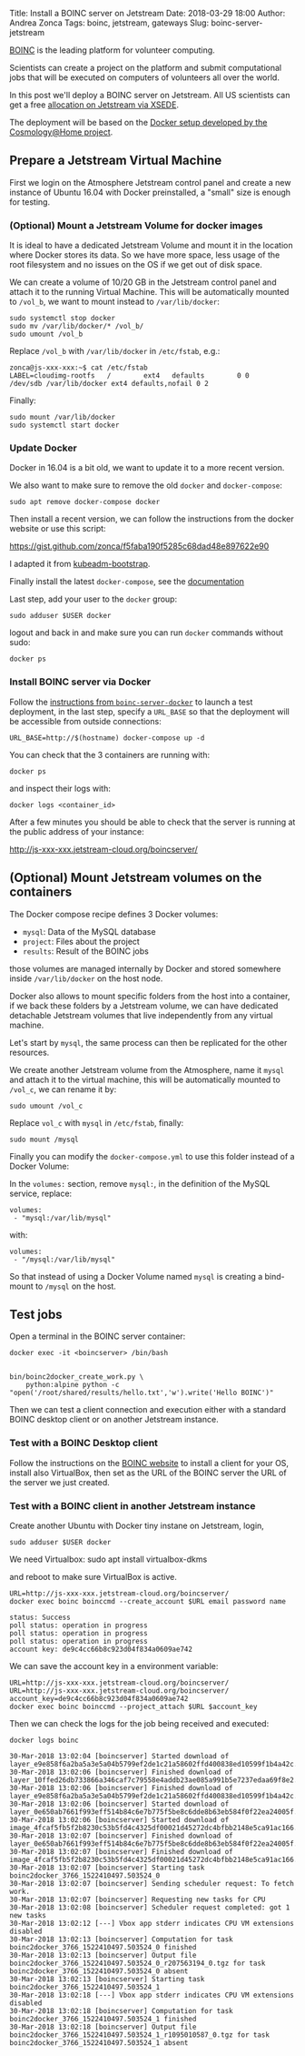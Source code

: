 Title: Install a BOINC server on Jetstream
Date: 2018-03-29 18:00
Author: Andrea Zonca
Tags: boinc, jetstream, gateways
Slug: boinc-server-jetstream

[BOINC](https://boinc.berkeley.edu/) is the leading platform for volunteer computing.

Scientists can create a project on the platform and submit computational jobs that will
be executed on computers of volunteers all over the world.

In this post we'll deploy a BOINC server on Jetstream. All US scientists can get a free
[allocation on Jetstream via XSEDE](https://jetstream-cloud.org/allocations.php).

The deployment will be based on the [Docker setup developed by the Cosmology@Home project](https://github.com/marius311/boinc-server-docker).

## Prepare a Jetstream Virtual Machine

First we login on the Atmosphere Jetstream control panel and create a new instance
of Ubuntu 16.04 with Docker preinstalled, a "small" size is enough for testing.

### (Optional) Mount a Jetstream Volume for docker images

It is ideal to have a dedicated Jetstream Volume and mount it in the location where
Docker stores its data. So we have more space, less usage of the root filesystem
and no issues on the OS if we get out of disk space.

We can create a volume of 10/20 GB in the Jetstream control panel and attach it to
the running Virtual Machine. This will be automatically mounted to `/vol_b`, we
want to mount instead to `/var/lib/docker`:

    sudo systemctl stop docker
    sudo mv /var/lib/docker/* /vol_b/
    sudo umount /vol_b

Replace `/vol_b` with `/var/lib/docker` in `/etc/fstab`, e.g.:

```
zonca@js-xxx-xxx:~$ cat /etc/fstab
LABEL=cloudimg-rootfs   /        ext4   defaults        0 0
/dev/sdb /var/lib/docker ext4 defaults,nofail 0 2
```

Finally:

    sudo mount /var/lib/docker
    sudo systemctl start docker

### Update Docker

Docker in 16.04 is a bit old, we want to update it to a more recent version.

We also want to make sure to remove the old `docker` and `docker-compose`:

    sudo apt remove docker-compose docker

Then install a recent version,
we can follow the instructions from the docker website or use this script:

<https://gist.github.com/zonca/f5faba190f5285c68dad48e897622e90>

I adapted it from [kubeadm-bootstrap](https://github.com/data-8/kubeadm-bootstrap/blob/master/install-kubeadm.bash).

Finally install the latest `docker-compose`, see the [documentation](https://docs.docker.com/compose/install/#install-compose)

Last step, add your user to the `docker` group:

    sudo adduser $USER docker

logout and back in and make sure you can run `docker` commands without sudo:

    docker ps

### Install BOINC server via Docker

Follow the [instructions from `boinc-server-docker`](https://github.com/marius311/boinc-server-docker)
to launch a test deployment, in the last step, specify a `URL_BASE` so that
the deployment will be accessible from outside connections:

    URL_BASE=http://$(hostname) docker-compose up -d

You can check that the 3 containers are running with:

    docker ps

and inspect their logs with:

    docker logs <container_id>

After a few minutes you should be able to check that the server is running at the
public address of your instance:

<http://js-xxx-xxx.jetstream-cloud.org/boincserver/>

## (Optional) Mount Jetstream volumes on the containers

The Docker compose recipe defines 3 Docker volumes:

* `mysql`: Data of the MySQL database
* `project`: Files about the project
* `results`: Result of the BOINC jobs

those volumes are managed internally
by Docker and stored somewhere inside `/var/lib/docker` on the host node.


Docker also allows to mount specific folders from the host into a container,
if we back these folders by a Jetstream volume, we can have dedicated detachable Jetstream volumes
that live independently from any virtual machine.

Let's start by `mysql`, the same process can then be replicated for the other resources.

We create another Jetstream volume from the Atmosphere, name it `mysql` and attach it to the virtual machine,
this will be automatically mounted to `/vol_c`, we can rename it by:

    sudo umount /vol_c

Replace `vol_c` with `mysql` in `/etc/fstab`, finally:

    sudo mount /mysql

Finally you can modify the `docker-compose.yml` to use this folder instead of a Docker Volume:

In the `volumes:` section, remove `mysql:`, in the definition of the MySQL service,
replace:

    volumes:
     - "mysql:/var/lib/mysql"

with:

    volumes:
     - "/mysql:/var/lib/mysql"

So that instead of using a Docker Volume named `mysql` is creating a bind-mount to `/mysql` on the host.

## Test jobs

Open a terminal in the BOINC server container:

    docker exec -it <boincserver> /bin/bash


    bin/boinc2docker_create_work.py \
        python:alpine python -c "open('/root/shared/results/hello.txt','w').write('Hello BOINC')"

Then we can test a client connection and execution either with a standard BOINC desktop client or on another Jetstream instance.

### Test with a BOINC Desktop client

Follow the instructions on the [BOINC website](https://boinc.berkeley.edu/) to install a client for your OS, install also VirtualBox, then set as the URL of the BOINC server the URL of the server we just created.

### Test with a BOINC client in another Jetstream instance

Create another Ubuntu with Docker tiny instane on Jetstream, login,

    sudo adduser $USER docker

We need Virtualbox:
sudo apt install virtualbox-dkms

and reboot to make sure VirtualBox is active.

    URL=http://js-xxx-xxx.jetstream-cloud.org/boincserver/
    docker exec boinc boinccmd --create_account $URL email password name

    status: Success
    poll status: operation in progress
    poll status: operation in progress
    poll status: operation in progress
    account key: de9c4cc66b8c923d04f834a0609ae742

We can save the account key in a environment variable:

    URL=http://js-xxx-xxx.jetstream-cloud.org/boincserver/
    URL=http://js-xxx-xxx.jetstream-cloud.org/boincserver/
    account_key=de9c4cc66b8c923d04f834a0609ae742
    docker exec boinc boinccmd --project_attach $URL $account_key

Then we can check the logs for the job being received and executed:

    docker logs boinc

```
30-Mar-2018 13:02:04 [boincserver] Started download of layer_e9e858f6a2ba5a3e5a04b5799ef2de1c21a58602ffd400838ed10599f1b4a42c.tar.manual.gz
30-Mar-2018 13:02:06 [boincserver] Finished download of layer_10ffed26db733866a346caf7c79558e4addb23ae085a991b5e7237edaa69f8e2.tar.manual.gz
30-Mar-2018 13:02:06 [boincserver] Finished download of layer_e9e858f6a2ba5a3e5a04b5799ef2de1c21a58602ffd400838ed10599f1b4a42c.tar.manual.gz
30-Mar-2018 13:02:06 [boincserver] Started download of layer_0e650ab7661f993eff514b84c6e7b775f5be8c6dde8b63eb584f0f22ea24005f.tar.manual.gz
30-Mar-2018 13:02:06 [boincserver] Started download of image_4fcaf5fb5f2b8230c53b5fd4c4325df00021d45272dc4bfbb2148e5ca91ac166.tar.manual.gz
30-Mar-2018 13:02:07 [boincserver] Finished download of layer_0e650ab7661f993eff514b84c6e7b775f5be8c6dde8b63eb584f0f22ea24005f.tar.manual.gz
30-Mar-2018 13:02:07 [boincserver] Finished download of image_4fcaf5fb5f2b8230c53b5fd4c4325df00021d45272dc4bfbb2148e5ca91ac166.tar.manual.gz
30-Mar-2018 13:02:07 [boincserver] Starting task boinc2docker_3766_1522410497.503524_0
30-Mar-2018 13:02:07 [boincserver] Sending scheduler request: To fetch work.
30-Mar-2018 13:02:07 [boincserver] Requesting new tasks for CPU
30-Mar-2018 13:02:08 [boincserver] Scheduler request completed: got 1 new tasks
30-Mar-2018 13:02:12 [---] Vbox app stderr indicates CPU VM extensions disabled
30-Mar-2018 13:02:13 [boincserver] Computation for task boinc2docker_3766_1522410497.503524_0 finished
30-Mar-2018 13:02:13 [boincserver] Output file boinc2docker_3766_1522410497.503524_0_r207563194_0.tgz for task boinc2docker_3766_1522410497.503524_0 absent
30-Mar-2018 13:02:13 [boincserver] Starting task boinc2docker_3766_1522410497.503524_1
30-Mar-2018 13:02:18 [---] Vbox app stderr indicates CPU VM extensions disabled
30-Mar-2018 13:02:18 [boincserver] Computation for task boinc2docker_3766_1522410497.503524_1 finished
30-Mar-2018 13:02:18 [boincserver] Output file boinc2docker_3766_1522410497.503524_1_r1095010587_0.tgz for task boinc2docker_3766_1522410497.503524_1 absent
```
